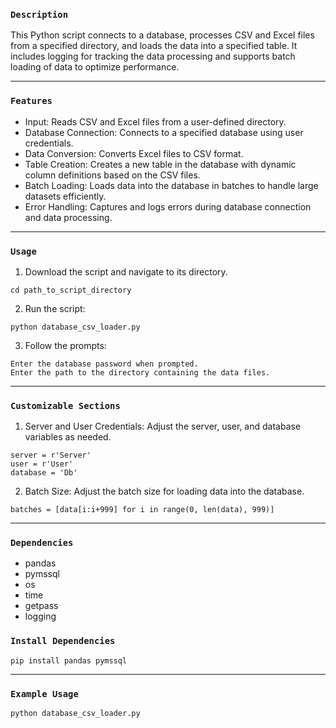 ### <center><p align = "left">`Description`</p> </center>
This Python script connects to a database, processes CSV and Excel files from a specified directory, and loads the data into a specified table. It includes logging for tracking the data processing and supports batch loading of data to optimize performance.

<hr>

### <center><p align = "left">`Features`</p> </center>
- Input: Reads CSV and Excel files from a user-defined directory.
- Database Connection: Connects to a specified database using user credentials.
- Data Conversion: Converts Excel files to CSV format.
- Table Creation: Creates a new table in the database with dynamic column definitions based on the CSV files.
- Batch Loading: Loads data into the database in batches to handle large datasets efficiently.
- Error Handling: Captures and logs errors during database connection and data processing.

<hr>

### <center><p align = "left">`Usage`</p> </center>
1. Download the script and navigate to its directory.
```
cd path_to_script_directory
```
2. Run the script:
```
python database_csv_loader.py
```
3. Follow the prompts:
```
Enter the database password when prompted.
Enter the path to the directory containing the data files.
```

<hr>

### <center><p align = "left">`Customizable Sections`</p> </center>
1. Server and User Credentials:
Adjust the server, user, and database variables as needed.
```
server = r'Server'
user = r'User'
database = 'Db'
```
2. Batch Size:
Adjust the batch size for loading data into the database.
```
batches = [data[i:i+999] for i in range(0, len(data), 999)]
```

<hr>

### <center><p align = "left">`Dependencies`</p> </center>
- pandas
- pymssql
- os
- time
- getpass
- logging

### <center><p align = "left">`Install Dependencies`</p> </center>
```
pip install pandas pymssql
```
<hr>

### <center><p align = "left">`Example Usage`</p> </center>
```
python database_csv_loader.py
```

